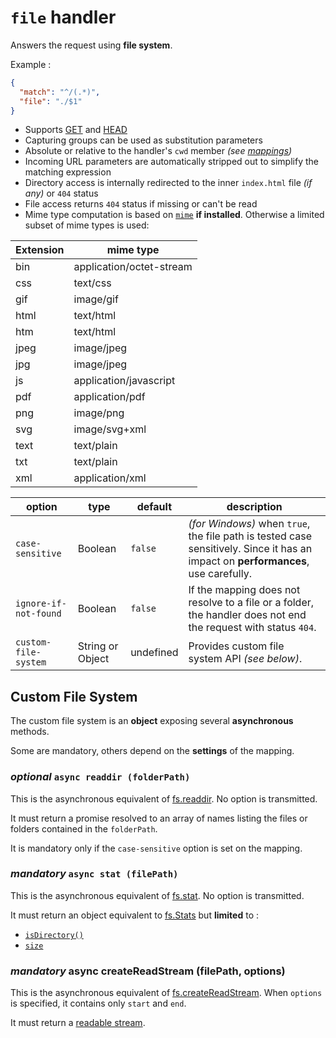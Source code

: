 # `file` handler

Answers the request using **file system**.

Example :
```json
{
  "match": "^/(.*)",
  "file": "./$1"
}
```

* Supports [GET](https://developer.mozilla.org/en-US/docs/Web/HTTP/Methods/GET) and [HEAD](https://developer.mozilla.org/en-US/docs/Web/HTTP/Methods/HEAD)
* Capturing groups can be used as substitution parameters
* Absolute or relative to the handler's `cwd` member *(see [mappings](configuration.md#mappings))*
* Incoming URL parameters are automatically stripped out to simplify the matching expression
* Directory access is internally redirected to the inner `index.html` file *(if any)* or `404` status
* File access returns `404` status if missing or can't be read
* Mime type computation is based on [`mime`](https://www.npmjs.com/package/mime) **if installed**. Otherwise a limited subset of mime types is used:

|Extension|mime type|
|---|---|
|bin|application/octet-stream|
|css|text/css|
|gif|image/gif|
|html|text/html|
|htm|text/html|
|jpeg|image/jpeg|
|jpg|image/jpeg|
|js|application/javascript|
|pdf|application/pdf|
|png|image/png|
|svg|image/svg+xml|
|text|text/plain|
|txt|text/plain|
|xml|application/xml|

| option | type | default | description |
|---|---|---|---|
| `case-sensitive` | Boolean | `false` | *(for Windows)* when `true`, the file path is tested case sensitively. Since it has an impact on **performances**, use carefully. |
| `ignore-if-not-found` | Boolean | `false` | If the mapping does not resolve to a file or a folder, the handler does not end the request with status `404`. |
| `custom-file-system` | String or Object | undefined | Provides custom file system API *(see below)*. |

## Custom File System

The custom file system is an **object** exposing several **asynchronous** methods.

Some are mandatory, others depend on the **settings** of the mapping.

### *optional* `async readdir (folderPath)`

This is the asynchronous equivalent of [fs.readdir](https://nodejs.org/api/fs.html#fs_fs_readdir_path_options_callback). No option is transmitted.

It must return a promise resolved to an array of names listing the files or folders contained in the `folderPath`.

It is mandatory only if the `case-sensitive` option is set on the mapping.

### *mandatory* `async stat (filePath)`

This is the asynchronous equivalent of [fs.stat](https://nodejs.org/api/fs.html#fs_fs_stat_path_options_callback). No option is transmitted.

It must return an object equivalent to [fs.Stats](https://nodejs.org/api/fs.html#fs_class_fs_stats) but **limited** to :
* [`isDirectory()`](https://nodejs.org/api/fs.html#fs_stats_isdirectory)
* [`size`](https://nodejs.org/api/fs.html#fs_stats_size)

### *mandatory* async createReadStream (filePath, options)

This is the asynchronous equivalent of [fs.createReadStream](https://nodejs.org/api/fs.html#fs_fs_createreadstream_path_options).  When `options` is specified, it contains only `start` and `end`.

It  must return a [readable stream](https://nodejs.org/api/fs.html#stream_class_stream_readable).
